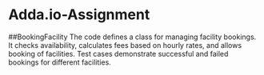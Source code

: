 # Adda.io-Assignment
##BookingFacility
The code defines a class for managing facility bookings. It checks availability, calculates fees based on hourly rates, and allows booking of facilities. Test cases demonstrate successful and failed bookings for different facilities.
